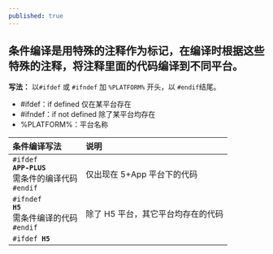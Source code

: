 ```yaml
---
published: true
---
```

## 条件编译是用特殊的注释作为标记，在编译时根据这些特殊的注释，将注释里面的代码编译到不同平台。


**写法：** 以<code>#ifdef</code> 或 <code>#ifndef</code> 加 <code>%PLATFORM%</code> 开头，以 <code>#endif</code>结尾。

- #ifdef：if defined 仅在某平台存在
- #ifndef：if not defined 除了某平台均存在
- %PLATFORM%：平台名称

|条件编译写法|说明|
|:-----------|:---|
|<code>#ifdef **APP-PLUS**</code><br/>需条件的编译代码<br/><code>#endif</code>|仅出现在 5+App 平台下的代码|
|<code>#ifndef **H5**</code><br/>需条件编译的代码<br/><code>#endif</code>|除了 H5 平台，其它平台均存在的代码|
|<code>#ifdef **H5** || **MP-WEIXIN**</code><br/>需条件编译的代码<br/><code>#endif</code>|仅在 H5 平台或微信小程序平台存在的代码|
